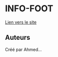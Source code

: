 # INFO-FOOT

[Lien vers le site](http://BIAOU-ahmed.github.io/INFO-FOOT)

## Auteurs

Créé par Ahmed...